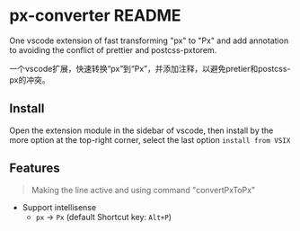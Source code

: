 # px-converter README

One vscode extension of fast transforming "px" to "Px" and add annotation to avoiding the conflict of prettier and postcss-pxtorem.

一个vscode扩展，快速转换“px”到“Px”，并添加注释，以避免pretier和postcss-px的冲突。

## Install

Open the extension module in the sidebar of vscode, then install by the more option at the top-right corner, select the last option `install from VSIX`

## Features

> Making the line active and using command "convertPxToPx"

- Support intellisense
  - `px` -> `Px` (default Shortcut key: `Alt+P`)

